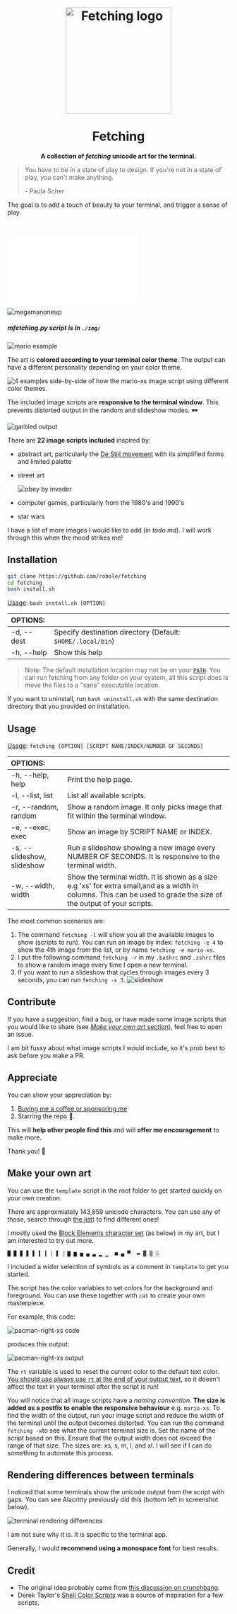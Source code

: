 <h1 align="center">
    <img align="center" src="img/logo.webp" width="240px" alt="Fetching logo">
  <br>
	<br>
	Fetching
</h1>
<p align="center"><strong>A collection of <i>fetching</i> unicode art for the terminal.</strong></p>

> You have to be in a state of play to design. If you're not in a state of play, you can't make anything.
>
> \- Paula Scher

The goal is to add a touch of beauty to your terminal, and trigger a sense of play.

# ![mfetching.py](MFETCHING.md)
![megamanoneup](img/m1u.png)

##### mfetching.py script is in `./img/`


![mario example](img/mario-mytheme.png)

The art is **colored according to your terminal color theme**. The output can have a different personality depending on your color theme.

<img src="img/mario-colors.png" alt="4 examples side-by-side of how the mario-xs image script using different color themes.">

The included image scripts are **responsive to the terminal window**. This prevents distorted output in the random and slideshow modes. 🕶️

![garbled output](img/garbled.png)

There are **22 image scripts included** inspired by:

- abstract art, particularly the [De Stijl movement](https://en.wikipedia.org/wiki/De_Stijl) with its simplified forms and limited palette

- street art

  ![obey by invader](img/obey.png)

- computer games, particularly from the 1980's and 1990's
- star wars

I have a list of more images I would like to add (in *todo.md*). I will work through this when the mood strikes me!

## Installation

```bash
git clone https://github.com/robole/fetching
cd fetching
bash install.sh
```

 <u>Usage</u>: `bash install.sh [OPTION]`

|  OPTIONS:           | |
|:--------------------|:-------------|
|-d, --dest           | Specify destination directory (Default: `$HOME/.local/bin`)|
|-h, --help           | Show this help|

> Note: The default installation location may not be on your [`PATH`](https://opensource.com/article/17/6/set-path-linux). You can run fetching from any folder on your system, all this script does is move the files to a "sane" executable location.

If you want to uninstall, run `bash uninstall.sh` with the same destination directory that you provided on installation.

## Usage

<u>Usage</u>: `fetching [OPTION] [SCRIPT NAME/INDEX/NUMBER OF SECONDS]`

|  OPTIONS:           | |
|:--------------------|:-------------|
| -h, --help, help|Print the help page.  |
| -l, --list, list    | List all available scripts.|
| -r, --random, random | Show a random image. It only picks image that fit within the terminal window.|
| -e, --exec, exec     | Show an image by SCRIPT NAME or INDEX. |
| -s, --slideshow, slideshow |	Run a slideshow showing a new image every NUMBER OF SECONDS. It is responsive to the terminal width.|
| -w, --width, width | Show the terminal width. It is shown as a size e.g 'xs' for extra small,and as a width in columns. This can be used to grade the size of the output of your scripts.|

The most common scenarios are:
1. The command `fetching -l` will show you all the available images to show (scripts to run). You can run an image by index: `fetching -e 4` to show the 4th image from the list, or by name `fetching -e mario-xs`.
1. I put the following command `fetching -r` in my `.bashrc` and `.zshrc` files to show a random image every time I open a new terminal.
1. If you want to run a slideshow that cycles through images every 3 seconds, you can run `fetching -s 3`.
  ![slideshow](img/slideshow.gif)

## Contribute

If you have a suggestion, find a bug, or have made some image scripts that you would like to share (see [*Make your own art* section](#make-your-own-art)), feel free to open an issue.

I am bit fussy about what image scripts I would include, so it's prob best to ask before you make a PR.

## Appreciate

You can show your appreciation by:
1. [Buying me a coffee or sponsoring me](https://ko-fi.com/roboleary)
1. Starring the repo 🌟.

This will **help other people find this** and will **offer me encouragement** to make more.

Thank you! 🙏

## Make your own art

You can use the `template` script in the root folder to get started quickly on your own creation.

There are approxmiately 143,859 unicode characters. You can use any of those, search through [the list](https://en.wikipedia.org/wiki/List_of_Unicode_characters)) to find different ones!

I mostly used the [Block Elements character set](https://en.wikipedia.org/wiki/Block_Elements) (as below) in my art, but I am interested to try out more.

```
█ ▉ ▊ ▋ ▌ ▍ ▎ ▏▐ ▕ ▇ ▆ ▅ ▄ ▃ ▂ ▁  ■ ▄ ▀  ▬ ▓ ▒ ░ 
```

I included a wider selection of symbols as a comment in `template` to get you started.

The script has the color variables to set colors for the background and foreground. You can use these together with `cat` to create your own masterpiece.

For example, this code:

![pacman-right-xs code](img/pacman-right-xs-code.png)

produces this output:

![pacman-right-xs output](img/pacman-right-xs-output.png)

The `rt` variable is used to reset the current color to the default text color. <u>You should use always use `rt` at the end of your output text</u>, so it doesn't affect the text in your terminal after the script is run!

You will notice that all image scripts have a *naming convention*. **The size is added as a postfix to enable the responsive behaviour** e.g. `mario-xs`. To find the width of the output, run your image script and reduce the width of the terminal until the output becomes distorted. You can run the command `fetching -w`to see what the current terminal size is. Set the name of the script based on this. Ensure that the output width does not exceed the range of that size. The sizes are: xs, s, m, l, and xl. I will see if I can do something to automate this process.

## Rendering differences between terminals

I noticed that some terminals show the unicode output from the script with gaps. You can see Alacritty previously did this (bottom left in screenshot below).

![terminal rendering differences](img/terminal-diff.png)

I am not sure why it is. It is specific to the terminal app.

Generally, I would **recommend using a monospace font** for best results.

## Credit

- The original idea probably came from [this discussion on crunchbang](https://crunchbang.org/forums/viewtopic.php?id=13645).
- Derek Taylor's [Shell Color Scripts](https://gitlab.com/dwt1/shell-color-scripts) was a source of inspiration for a few scripts.
